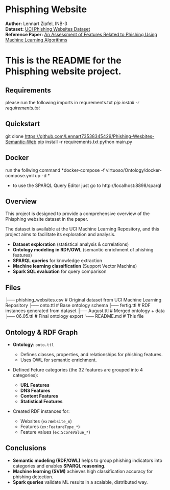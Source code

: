 # Phisphing Website 


**Author:** Lennart Zipfel, INB-3  
**Dataset:** [UCI Phishing Websites Dataset](https://archive.ics.uci.edu/dataset/327/phishing+websites)  
**Reference Paper:** [An Assessment of Features Related to Phishing Using Machine Learning Algorithms](https://www.semanticscholar.org/paper/0c0ff58063f4e078714ea74f112bc709ba9fed06)  

# This is the README for the Phisphing website project.

## Requirements
 please run the following imports in requrements.txt
 *pip install -r requirements.txt*

## Quickstart
git clone https://github.com/Lennart73538345429/Phishing-Wesbites-Semantic-Web
pip install -r requirements.txt
python main.py

## Docker 
run the follwing command *docker-compose -f virtuoso/Ontology/docker-compose.yml up -d
*

- to use the SPARQL Query Editor just go to http://localhost:8898/sparql


## Overview

 This project is designed to provide a comprehensive overview of the Phisphing website dataset in the paper.

The dataset is available at the UCI Machine Learning Repository, and this project aims to facilitate its exploration and analysis.

- **Dataset exploration** (statistical analysis & correlations)  
- **Ontology modeling in RDF/OWL** (semantic enrichment of phishing features)  
- **SPARQL queries** for knowledge extraction  
- **Machine learning classification** (Support Vector Machine)  
- **Spark SQL evaluation** for query comparison  


## Files
├── phishing_websites.csv  # Original dataset from UCI Machine Learning Repository
├── onto.ttl                # Base ontology schema
├── fertig.ttl              # RDF instances generated from dataset
├── August.ttl              # Merged ontology + data
├── 06.05.ttl               # Final ontology export
└── README.md               # This file

## Ontology & RDF Graph  
- **Ontology**: `onto.ttl`  
  - Defines classes, properties, and relationships for phishing features.  
  - Uses OWL for semantic enrichment.

                     
- Defined Feture categories (the 32 features are grouped into 4 categories):
  - **URL Features**  
  - **DNS Features**  
  - **Content Features**  
  - **Statistical Features**  

- Created RDF instances for:  
  - Websites (`ex:Website_n`)  
  - Features (`ex:FeatureType_*`)  
  - Feature values (`ex:ScoreValue_*`)  

## Conclusions
- **Semantic modeling (RDF/OWL)** helps to group phishing indicators into categories and enables **SPARQL reasoning**.  
- **Machine learning (SVM)** achieves high classification accuracy for phishing detection.  
- **Spark queries** validate ML results in a scalable, distributed way.  
